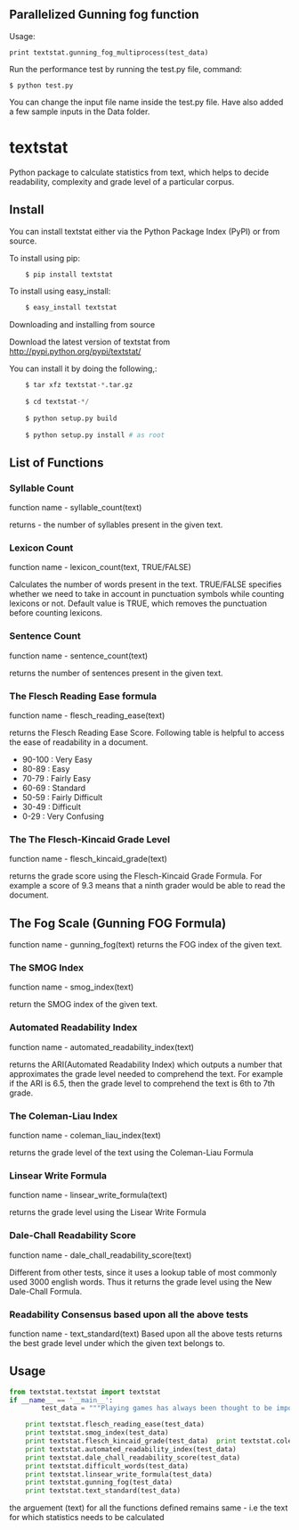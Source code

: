 Parallelized Gunning fog function
-------
Usage:
```
print textstat.gunning_fog_multiprocess(test_data)
```
Run the performance test by running the test.py file, command:
```
$ python test.py
```
You can change the input file name inside the test.py file. Have also added a few sample inputs in the Data folder.










textstat
========

Python package to calculate statistics from text, which helps to decide readability, complexity and grade level of a particular corpus.


Install
-------

You can install textstat either via the Python Package Index (PyPI) or from source.

To install using pip:

```python
	$ pip install textstat
```	

To install using easy_install:

```python	
	$ easy_install textstat
```

Downloading and installing from source

Download the latest version of textstat from http://pypi.python.org/pypi/textstat/

You can install it by doing the following,:

```python
    $ tar xfz textstat-*.tar.gz
   
    $ cd textstat-*/
   
    $ python setup.py build
   
    $ python setup.py install # as root
```

List of Functions
----

### Syllable Count

function name - syllable_count(text)

returns - the number of syllables present in the given text.

### Lexicon Count

function name - lexicon_count(text, TRUE/FALSE)

Calculates the number of words present in the text.
TRUE/FALSE specifies whether we need to take in account in punctuation symbols while counting lexicons or not.
Default value is TRUE, which removes the punctuation before counting lexicons.

### Sentence Count

function name - sentence_count(text)

returns the number of sentences present in the given text.


### The Flesch Reading Ease formula

function name - flesch_reading_ease(text)

returns the Flesch Reading Ease Score. Following table is helpful to access the ease of readability in a document.

* 90-100 : Very Easy 
* 80-89 : Easy 
* 70-79 : Fairly Easy 
* 60-69 : Standard 
* 50-59 : Fairly Difficult 
* 30-49 : Difficult 
* 0-29 : Very Confusing

### The The Flesch-Kincaid Grade Level

function name - flesch_kincaid_grade(text)

returns the grade score using the Flesch-Kincaid Grade Formula.
</n>For example a score of 9.3 means that a ninth grader would be able to read the document.

## The Fog Scale (Gunning FOG Formula)
function name - gunning_fog(text)
returns the FOG index of the given text.

### The SMOG Index
function name - smog_index(text)

return the SMOG index of the given text.

### Automated Readability Index
function name - automated_readability_index(text)

returns the ARI(Automated Readability Index) which outputs a number that approximates the grade level needed to comprehend the text.
</n>For example if the ARI is 6.5, then the grade level to comprehend the text is 6th to 7th grade.

### The Coleman-Liau Index
function name - coleman_liau_index(text)

returns the grade level of the text using the Coleman-Liau Formula

### Linsear Write Formula
function name - linsear_write_formula(text)

returns the grade level using the Lisear Write Formula

### Dale-Chall Readability Score
function name - dale_chall_readability_score(text)

Different from other tests, since it uses a lookup table of most commonly used 3000 english words.
Thus it returns the grade level using the New Dale-Chall Formula.
### Readability Consensus based upon all the above tests
function name - text_standard(text)
Based upon all the above tests returns the best grade level under which the given text belongs to.


Usage
----------
```python
from textstat.textstat import textstat
if __name__ == '__main__':
		test_data = """Playing games has always been thought to be important to the development of well-balanced and creative children; however, what part, if any, they should play in the lives of adults has never been researched that deeply. I believe that playing games is every bit as important for adults as for children. Not only is taking time out to play games with our children and other adults valuable to building interpersonal relationships but is also a wonderful way to release built up tension."""

	print textstat.flesch_reading_ease(test_data)
	print textstat.smog_index(test_data)
	print textstat.flesch_kincaid_grade(test_data)	print textstat.coleman_liau_index(test_data)
	print textstat.automated_readability_index(test_data)
	print textstat.dale_chall_readability_score(test_data)
	print textstat.difficult_words(test_data)
	print textstat.linsear_write_formula(test_data)
	print textstat.gunning_fog(test_data)
	print textstat.text_standard(test_data)
```

the arguement (text) for all the functions defined remains same - 
i.e the text for which statistics needs to be calculated











